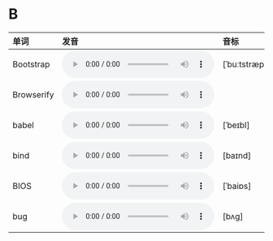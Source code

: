 
# B

| 单词  | 发音 | 音标 |
| :-- | :-- | :-- |
| Bootstrap | <audio :src="$withBase('/audio/Bootstrap.mp3')" controls="controls" controlslist="nodownload"></audio> | [ˈbuːtstræp] |
| Browserify | <audio :src="$withBase('/audio/Browserify.mp3')" controls="controls" controlslist="nodownload"></audio> |  |
| babel | <audio :src="$withBase('/audio/babel.mp3')" controls="controls" controlslist="nodownload"></audio> | [ˈbeɪbl] |
| bind | <audio :src="$withBase('/audio/bind.mp3')" controls="controls" controlslist="nodownload"></audio> | [baɪnd] |
| BIOS | <audio :src="$withBase('/audio/BIOS.mp3')" controls="controls" controlslist="nodownload"></audio> | [ˈbaiɒs] |
| bug | <audio :src="$withBase('/audio/bug.mp3')" controls="controls" controlslist="nodownload"></audio> | [bʌg] |
